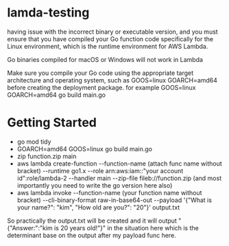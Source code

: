 # lamda-testing


having issue with the incorrect binary or executable version, and you must ensure that you have compiled your Go function code specifically for the Linux environment, which is the runtime environment for AWS Lambda.

 Go binaries compiled for macOS or Windows will not work in Lambda

  Make sure you compile your Go code using the appropriate target architecture and operating system, such as GOOS=linux GOARCH=amd64 before creating the deployment package. for example GOOS=linux GOARCH=amd64 go build main.go


# Getting Started
* go mod tidy
* GOARCH=amd64 GOOS=linux go build main.go
* zip function.zip main
* aws lambda create-function --function-name (attach func name without bracket) --runtime go1.x --role arn:aws:iam::"your account id":role/lambda-2 --handler main --zip-file fileb://function.zip (and most importantly you need to write the go version here also)
* aws lambda invoke --function-name (your function name without bracket) --cli-binary-format raw-in-base64-out --payload '{"What is your name?": "kim", "How old are you?": "20"}' output.txt

So practically the output.txt will be created and it will output "{"Answer:":"kim is 20 years old!"}" in the situation here which is the determinant base on the output after my payload func here.
